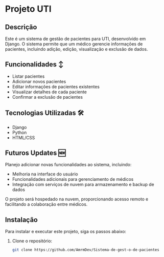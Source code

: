 # Projeto UTI

## Descrição

Este é um sistema de gestão de pacientes para UTI, desenvolvido em Django. O sistema permite que um médico gerencie informações de pacientes, incluindo adição, edição, visualização e exclusão de dados.

## Funcionalidades ↕

- Listar pacientes
- Adicionar novos pacientes
- Editar informações de pacientes existentes
- Visualizar detalhes de cada paciente
- Confirmar a exclusão de pacientes

## Tecnologias Utilizadas 🛠️

- Django
- Python
- HTML/CSS

## Futuros Updates 🆕

Planejo adicionar novas funcionalidades ao sistema, incluindo:

- Melhoria na interface do usuário
- Funcionalidades adicionais para gerenciamento de médicos
- Integração com serviços de nuvem para armazenamento e backup de dados

O projeto será hospedado na nuvem, proporcionando acesso remoto e facilitando a colaboração entre médicos.


## Instalação

Para instalar e executar este projeto, siga os passos abaixo:

1. Clone o repositório:
   ```bash
   git clone https://github.com/AmrmDev/Sistema-de-gest-o-de-pacientes
